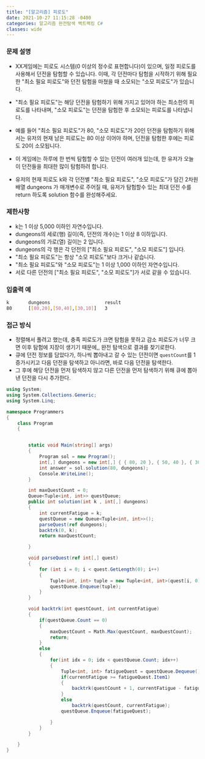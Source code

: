 ```yaml
---
title: "[알고리즘] 피로도"
date: 2021-10-27 11:15:28 -0400
categories: 알고리즘 완전탐색 백트랙킹 C#
classes: wide
---
```


### 문제 설명

- XX게임에는 피로도 시스템(0 이상의 정수로 표현합니다)이 있으며, 일정 피로도를 사용해서 던전을 탐험할 수 있습니다. 이때, 각 던전마다 탐험을 시작하기 위해 필요한 "최소 필요 피로도"와 던전 탐험을 마쳤을 때 소모되는 "소모 피로도"가 있습니다.
- "최소 필요 피로도"는 해당 던전을 탐험하기 위해 가지고 있어야 하는 최소한의 피로도를 나타내며, "소모 피로도"는 던전을 탐험한 후 소모되는 피로도를 나타냅니다.
-  예를 들어 "최소 필요 피로도"가 80, "소모 피로도"가 20인 던전을 탐험하기 위해서는 유저의 현재 남은 피로도는 80 이상 이어야 하며, 던전을 탐험한 후에는 피로도 20이 소모됩니다.

- 이 게임에는 하루에 한 번씩 탐험할 수 있는 던전이 여러개 있는데, 한 유저가 오늘 이 던전들을 최대한 많이 탐험하려 합니다.
- 유저의 현재 피로도 k와 각 던전별 "최소 필요 피로도", "소모 피로도"가 담긴 2차원 배열 dungeons 가 매개변수로 주어질 때, 유저가 탐험할수 있는 최대 던전 수를 return 하도록 solution 함수를 완성해주세요.

### 제한사항

- k는 1 이상 5,000 이하인 자연수입니다.
- dungeons의 세로(행) 길이(즉, 던전의 개수)는 1 이상 8 이하입니다.
- dungeons의 가로(열) 길이는 2 입니다.
- dungeons의 각 행은 각 던전의 ["최소 필요 피로도", "소모 피로도"] 입니다.
- "최소 필요 피로도"는 항상 "소모 피로도"보다 크거나 같습니다.
- "최소 필요 피로도"와 "소모 피로도"는 1 이상 1,000 이하인 자연수입니다.
- 서로 다른 던전의 ["최소 필요 피로도", "소모 피로도"]가 서로 같을 수 있습니다.


### 입출력 예

```sh
k	    dungeons	                result
80	    [[80,20],[50,40],[30,10]]	3
```

### 접근 방식

- 정렬해서 풀려고 했는데, 충족 피로도가 크면 탐험을 못하고 감소 피로도가 너무 크면 이후 탐험에 지장이 생기기 때문에,, 완전 탐색으로 결과를 찾기로한다.
- 큐에 던전 정보를 담았다가, 하나씩 뽑아내고 갈 수 있는 던전이면 `questCount`를 1 증가시키고 다음 던전을 탐색하고 아니라면, 바로 다음 던전을 탐색한다.
- 그 후에 해당 던전을 먼저 탐색하지 않고 다른 던전을 먼저 탐색하기 위해 큐에 뽑아낸 던전을 다시 추가한다.



```csharp
using System;
using System.Collections.Generic;
using System.Linq;

namespace Programmers
{
    class Program
    {


        static void Main(string[] args)
        {
            Program sol = new Program();
            int[,] dungeons = new int[,] { { 80, 20 }, { 50, 40 }, { 30, 10 } };
            int answer = sol.solution(80, dungeons);
            Console.WriteLine();
        }

        int maxQuestCount = 0;
        Queue<Tuple<int, int>> questQueue;
        public int solution(int k , int[,] dungeons)
        {
            int currentFatigue = k;
            questQueue = new Queue<Tuple<int, int>>();
            parseQuest(ref dungeons);
            backtrk(0, k);
            return maxQuestCount;

        }

        void parseQuest(ref int[,] quest)
        {
            for (int i = 0; i < quest.GetLength(0); i++)
            {
                Tuple<int, int> tuple = new Tuple<int, int>(quest[i, 0], quest[i, 1]);
                questQueue.Enqueue(tuple);
            }
        }

        void backtrk(int questCount, int currentFatigue)
        {
            if(questQueue.Count == 0)
            {
                maxQuestCount = Math.Max(questCount, maxQuestCount);
                return;
            }
            else
            {
                for(int idx = 0; idx < questQueue.Count; idx++)
                {
                    Tuple<int, int> fatigueQuest = questQueue.Dequeue();
                    if(currentFatigue >= fatigueQuest.Item1)
                    {
                        backtrk(questCount + 1, currentFatigue - fatigueQuest.Item2);
                    }
                    else
                        backtrk(questCount, currentFatigue);
                    questQueue.Enqueue(fatigueQuest);

                }
            }
        }

    }
}
```

